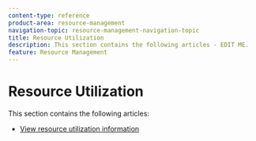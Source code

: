 ```yaml
---
content-type: reference
product-area: resource-management
navigation-topic: resource-management-navigation-topic
title: Resource Utilization
description: This section contains the following articles - EDIT ME.
feature: Resource Management
---
```


# Resource Utilization

This section contains the following articles:

* [View resource utilization information](../../resource-mgmt/resource-utilization/view-utilization-information.md)

